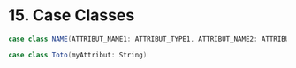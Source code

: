 
# 15. Case Classes

```scala
case class NAME(ATTRIBUT_NAME1: ATTRIBUT_TYPE1, ATTRIBUT_NAME2: ATTRIBUT_TYPE2)
```

```scala
case class Toto(myAttribut: String)
```
